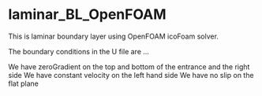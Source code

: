 # laminar_BL_OpenFOAM
This is laminar boundary layer using OpenFOAM icoFoam solver.

The boundary conditions in the U file are ...

We have zeroGradient on the top and bottom of the entrance and the right side
We have constant velocity on the left hand side
We have no slip on the flat plane
